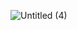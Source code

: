 ![Untitled (4)](https://github.com/Rina1302/Daily_UI/assets/92846534/f1f5f11d-df3b-41ef-9a23-ec93bee66eba)
